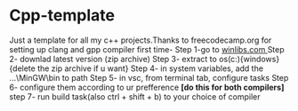 # Cpp-template
Just a template for all my c++ projects.Thanks to freecodecamp.org
for setting up clang and gpp compiler first time-
  Step 1-go to [winlibs.com ](https://winlibs.com/)
  Step 2- downlad latest version (zip archive)
  Step 3- extract to os(c:){windows}{delete the zip archive if u want}
  Step 4- in system variables, add the ...\MinGW\bin to path
  Step 5- in vsc, from terminal tab, configure tasks
  Step 6- configure them according to ur prefference **[do this for both compilers]**
  step 7- run build task(also ctrl + shift + b) to your choice of compiler
